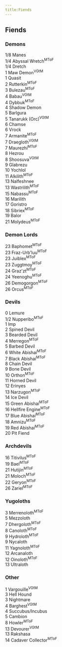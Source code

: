```yaml
---
title:Fiends
---
```


## Fiends

### Demons
1/8 Manes  
1/4 Abyssal Wretch<sup>MToF</sup>  
1/4 Dretch  
1 Maw Demon<sup>VGtM</sup>  
1 Quasit  
2 Rutterkin<sup>MToF</sup>  
3 Bulezau<sup>MToF</sup>  
4 Babau<sup>VGtM</sup>  
4 Dybbuk<sup>MToF</sup>  
4 Shadow Demon  
5 Barlgura  
5 Tanarukk (Orc)<sup>VGtM</sup>  
6 Chamse  
6 Vrock  
7 Armanite<sup>MToF</sup>  
7 Draegloth<sup>VGtM</sup>  
7 Maurezhi<sup>MToF</sup>  
8 Hezrou  
8 Shoosuva<sup>VGtM</sup>  
9 Glabrezu  
10 Yochlol  
11 Alkilith<sup>MToF</sup>  
13 Nalfeshnee  
13 Wastrilith<sup>MToF</sup>  
15 Nabassu<sup>MToF</sup>  
16 Marilith  
17 Goristro  
18 Sibriex<sup>MToF</sup>  
19 Balor  
21 Molydeus<sup>MToF</sup>  

### Demon Lords
23 Baphomet<sup>MToF</sup>  
23 Fraz-Urb'luu<sup>MToF</sup>  
23 Juiblex<sup>MToF</sup>  
23 Zuggtmoy<sup>MToF</sup>  
24 Graz'zt<sup>MToF</sup>  
24 Yeenoghu<sup>MToF</sup>  
26 Demogorgon<sup>MToF</sup>  
26 Orcus<sup>MToF</sup>  

### Devils
0 Lemure  
1/2 Nupperibo<sup>MToF</sup>  
1 Imp  
2 Spined Devil  
3 Bearded Devil  
4 Merregon<sup>MToF</sup>  
5 Barbed Devil  
6 White Abishai<sup>MToF</sup>  
7 Black Abishai<sup>MToF</sup>  
8 Chain Devil  
9 Bone Devil  
10 Orthon<sup>MToF</sup>  
11 Horned Devil  
12 Erinyes  
13 Narzugon<sup>MToF</sup>  
14 Ice Devil  
15 Green Abishai<sup>MToF</sup>  
16 Hellfire Engine<sup>MToF</sup>  
17 Blue Abishai<sup>MToF</sup>  
18 Amnizu<sup>MToF</sup>  
19 Red Abishai<sup>MToF</sup>  
20 Pit Fiend  

### Archdevils
16 Titivilus<sup>MToF</sup>  
19 Bael<sup>MToF</sup>  
21 Hutijin<sup>MToF</sup>  
21 Moloch<sup>MToF</sup>  
22 Geryon<sup>MToF</sup>  
26 Zariel<sup>MToF</sup>  

### Yugoloths
3 Merrenoloth<sup>MToF</sup>  
5 Mezzoloth  
7 Dhergoloth<sup>MToF</sup>  
8 Canoloth<sup>MToF</sup>  
9 Hydroloth<sup>MToF</sup>  
9 Nycaloth  
11 Yagnoloth<sup>MToF</sup>  
12 Arcanaloth  
12 Oinoloth<sup>MToF</sup>  
13 Ultraloth  

### Other
1 Vargouille<sup>VGtM</sup>  
3 Hell Hound  
3 Nightmare  
4 Barghest<sup>VGtM</sup>  
4 Succubus/Incubus  
5 Cambion  
8 Howler<sup>MToF</sup>  
13 Devourer<sup>VGtM</sup>  
13 Rakshasa  
14 Cadaver Collector<sup>MToF</sup>  
